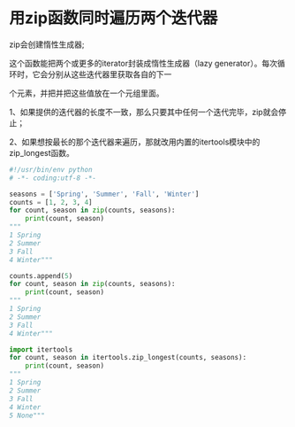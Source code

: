 # 用zip函数同时遍历两个迭代器

zip会创建惰性生成器;

这个函数能把两个或更多的iterator封装成惰性生成器（lazy generator）。每次循环时，它会分别从这些迭代器里获取各自的下一 

个元素，并把并把这些值放在一个元组里面。

1、如果提供的迭代器的长度不一致，那么只要其中任何一个迭代完毕，zip就会停止；

2、如果想按最长的那个迭代器来遍历，那就改用内置的itertools模块中的zip_longest函数。

```python
#!/usr/bin/env python
# -*- coding:utf-8 -*-

seasons = ['Spring', 'Summer', 'Fall', 'Winter']
counts = [1, 2, 3, 4]
for count, season in zip(counts, seasons):
    print(count, season)
"""
1 Spring
2 Summer
3 Fall
4 Winter"""

counts.append(5)
for count, season in zip(counts, seasons):
    print(count, season)
"""
1 Spring
2 Summer
3 Fall
4 Winter"""

import itertools
for count, season in itertools.zip_longest(counts, seasons):
    print(count, season)
"""
1 Spring
2 Summer
3 Fall
4 Winter
5 None"""
```



